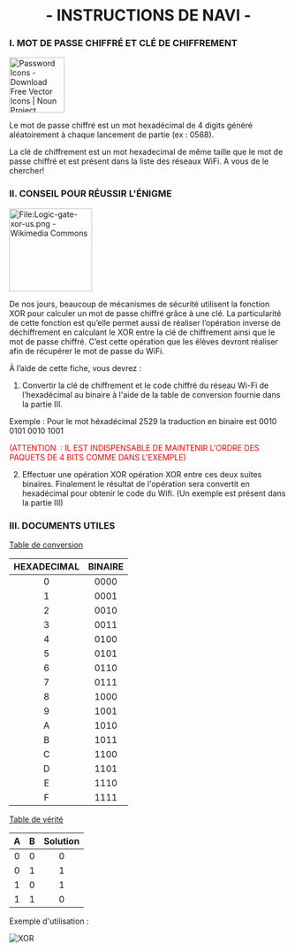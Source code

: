 #  <center>-  INSTRUCTIONS DE NAVI  -</center>



### I. MOT DE PASSE CHIFFRÉ ET CLÉ DE CHIFFREMENT

<img src="https://static.thenounproject.com/png/43118-200.png" alt="Password Icons - Download Free Vector Icons | Noun Project" style="zoom:100%;" width="100"/>

Le mot de passe chiffré est un mot hexadécimal de 4 digits généré aléatoirement à chaque lancement de partie (ex : 0568).

La clé de chiffrement est un mot hexadecimal de même taille que le mot de passe chiffré et est présent dans la liste des réseaux WiFi. A vous de le chercher!

### II. CONSEIL POUR RÉUSSIR L'ÉNIGME

<img src="https://upload.wikimedia.org/wikipedia/commons/c/c9/Logic-gate-xor-us.png" alt="File:Logic-gate-xor-us.png - Wikimedia Commons" style="zoom: 100%;" width="150"/>

De nos jours, beaucoup de mécanismes de sécurité utilisent la fonction XOR pour calculer un mot de passe chiffré grâce à une clé. La particularité de cette fonction est qu’elle permet aussi de réaliser l’opération inverse de déchiffrement en calculant le XOR entre la clé de chiffrement ainsi que le mot de passe chiffré. C’est cette opération que les élèves devront réaliser afin de récupérer le mot de passe du WiFi.

À l’aide de cette fiche, vous devrez :

1. Convertir la clé de chiffrement et le code chiffré du réseau Wi-Fi de l’hexadécimal au binaire à l'aide de la table de conversion fournie dans la partie III.

Exemple : Pour le mot héxadécimal 2529 la traduction en binaire est 0010 0101 0010 1001 

<font color="red"> (ATTENTION  : IL EST INDISPENSABLE DE MAINTENIR L'ORDRE DES PAQUETS DE 4 BITS COMME DANS L'EXEMPLE)</font>



2. Effectuer une opération XOR opération XOR entre ces deux suites binaires. Finalement le résultat de l'opération sera convertit en hexadécimal pour obtenir le code du Wifi. (Un exemple est présent dans la partie III)

### III. DOCUMENTS UTILES

<u>Table de conversion</u>

| HEXADECIMAL | BINAIRE |
| :---------: | :-----: |
|      0      |  0000   |
|      1      |  0001   |
|      2      |  0010   |
|      3      |  0011   |
|      4      |  0100   |
|      5      |  0101   |
|      6      |  0110   |
|      7      |  0111   |
|      8      |  1000   |
|      9      |  1001   |
|      A      |  1010   |
|      B      |  1011   |
|      C      |  1100   |
|      D      |  1101   |
|      E      |  1110   |
|      F      |  1111   |



<u>Table de vérité</u>

|  A   |  B   | Solution |
| :--: | :--: | :------: |
|  0   |  0   |    0     |
|  0   |  1   |    1     |
|  1   |  0   |    1     |
|  1   |  1   |    0     |

Exemple d'utilisation :

![XOR](C:\Users\vince\Pictures\XOR.PNG)